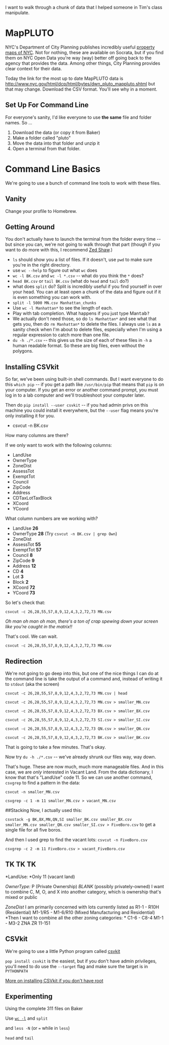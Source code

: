 I want to walk through a chunk of data that I helped someone in Tim's class manipulate. 

# MapPLUTO

NYC's Department of City Planning publishes incredibly useful [property maps of NYC](http://www.nyc.gov/html/dcp/html/bytes/applbyte.shtml). Not for nothing, these are available on Socrata, but if you find them on NYC Open Data you're way (way) better off going back to the agency that provides the data. Among other things, City Planning provides clear context for their data.

Today the link for the most up to date MapPLUTO data is <http://www.nyc.gov/html/dcp/html/bytes/dwn_pluto_mappluto.shtml> but that may change. Download the CSV format. You'll see why in a moment.

## Set Up For Command Line

For everyone's sanity, I'd like everyone to use **the same** file and folder names. So ...

1. Download the data (or copy it from Baker)
2. Make a folder called "pluto"
3. Move the data into that folder and unzip it
4. Open a terminal from that folder. 

# Command Line Basics

We're going to use a bunch of command line tools to work with these files. 

## Vanity
Change your profile to Homebrew.

## Getting Around
You don't actually have to launch the terminal from the folder every time -- but since you can, we're not going to walk through that part (though if you want to do more with this, I recommend [Zed Shaw](http://cli.learncodethehardway.org/).)

+ `ls` should show you a list of files. If it doesn't, use `pwd` to make sure you're in the right directory.
+ use `wc --help` to figure out what `wc` does
+ `wc -l BK.csv` and  `wc -l *.csv` -- what do you think the `*` does?
+ `head BK.csv` or `tail BK.csv` (what do `head` and `tail` do?)
+ what does `split` do? Split is incredibly useful if you find yourself in over your head. You can at least open a chunk of the data and figure out if it is even something you can work with. 
+ `split -l 5000 MN.csv Manhattan_chunks` 
+ Use `wc -l Manhattan*` to see the length of each. 
+ Play with tab completion. What happens if you just type Man<kbd>tab</kb>?
+ We actually don't need those, so do `ls Manhattan*` and see what that gets you, then do `rm Manhattan*` to delete the files. I always use `ls` as a sanity check when I'm about to delete files, especially when I'm using a regular expression to catch more than one file.
+ `du -h ./*.csv` -- this gives us the size of each of these files in `-h` a human readable format. So these are big files, even without the polygons. 


## Installing CSVkit 
So far, we've been using built-in shell commands. But I want everyone to do this `which pip` -- if you get a path like `/usr/bin/pip` that means that `pip` is on your computer. If you get an error or another command prompt, you must log in to a lab computer and we'll troubleshoot your computer later.

Then do `pip install --user csvkit` -- if you had admin privs on this machine you could install it everywhere, but the `--user` flag means you're only installing it for you.

+ csvcut -n BK.csv 

How many columns are there? 

If we only want to work with the following columns:

+ LandUse
+ OwnerType
+ ZoneDist
+ AssessTot
+ ExemptTot
+ Council
+ ZipCode
+ Address
+ CDTaxLotTaxBlock
+ XCoord
+ YCoord

What column numbers are we working with? 

+ LandUse **26**
+ OwnerType **28** (Try `csvcut -n BK.csv | grep Own`)
+ ZoneDist
+ AssessTot **55**
+ ExemptTot **57**
+ Council **8**
+ ZipCode **9**
+ Address **12**
+ CD **4**
+ Lot **3**
+ Block **2**
+ XCoord **72**
+ YCoord **73**

So let's check that:

`csvcut -c 26,28,55,57,8,9,12,4,3,2,72,73 MN.csv`

*Oh man oh man oh man, there's a ton of crap spewing down your screen like you're caught in the matrix!!*

That's cool. We can wait. 


`csvcut -c 26,28,55,57,8,9,12,4,3,2,72,73 MN.csv`

## Redirection

We're not going to go deep into this, but one of the nice things I can do at the command line is take the output of a command and, instead of writing it to `stdout` (aka the screen)

`csvcut -c 26,28,55,57,8,9,12,4,3,2,72,73 MN.csv | head`


`csvcut -c 26,28,55,57,8,9,12,4,3,2,72,73 MN.csv > smaller_MN.csv`

`csvcut -c 26,28,55,57,8,9,12,4,3,2,72,73 BX.csv > smaller_BX.csv`

`csvcut -c 26,28,55,57,8,9,12,4,3,2,72,73 SI.csv > smaller_SI.csv`

`csvcut -c 26,28,55,57,8,9,12,4,3,2,72,73 QN.csv > smaller_QN.csv`

`csvcut -c 26,28,55,57,8,9,12,4,3,2,72,73 BK.csv > smaller_BK.csv`

That is going to take a few minutes. That's okay.

Now try `du -h ./*.csv` -- we've already shrunk our files way, way down.

That's huge. These are now much, much more manageable files. And in this case, we are *only* interested in Vacant Land. From the data dictionary, I know that that's "LandUse" code 11. So we can use another command, `csvgrep` to find a pattern in the data: 

`csvcut -n smaller_MN.csv`

`csvgrep -c 1 -m 11 smaller_MN.csv > vacant_MN.csv`



##Stacking
Now, I actually used this:

`csvstack -g BK,BX,MN,QN,SI smaller_BK.csv smaller_BX.csv smaller_MN.csv smaller_QN.csv smaller_SI.csv > FiveBoro.csv` to get a single file for all five boros. 


And then I used grep to find the vacant lots: 
`csvcut -n FiveBoro.csv`

`csvgrep -c 2 -m 11 FiveBoro.csv > vacant_FiveBoro.csv`

## TK TK TK 
*LandUse: *Only 11 (vacant land)

*OwnerType:*
P (Private Ownership)
*BLANK* (possibly privately-owned)
I want to combine C, M, O, and X into another category, which is ownership
that's mixed or public

*ZoneDist*
I am primarily concerned with lots currently listed as
R1-1 - R10H (Residential)
M1-1/R5 - M1-6/R10 (Mixed Manufacturing and Residential)
*Then I want to combine all the other zoning categories: *
C1-6 - C8-4
M1-1 - M3-2
ZNA
ZR 11-151


## CSVkit

We're going to use a little Python program called [csvkit](http://csvkit.readthedocs.org)


`pop install csvkit` is the easiest, but if you don't have admin privileges, you'll need to do use the `--target` flag and make sure the target is in `PYTHONPATH`

[More on installing CSVkit if you don't have root](http://stackoverflow.com/questions/2915471/install-a-python-package-into-a-different-directory-using-pip)

## Experimenting
Using the complete 311 files on Baker


Use [`wc -l`](http://unixhelp.ed.ac.uk/CGI/man-cgi?wc) and `split` 

and `less -N` (or `=` while in `less`)

`head` and `tail`



